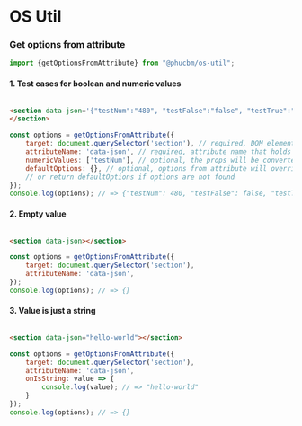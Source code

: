 # OS Util

### Get options from attribute

```js
import {getOptionsFromAttribute} from "@phucbm/os-util";
```

#### 1. Test cases for boolean and numeric values

```html

<section data-json='{"testNum":"480", "testFalse":"false", "testTrue":"true"}'>
</section>
```

```js
const options = getOptionsFromAttribute({
    target: document.querySelector('section'), // required, DOM element that holds the attribute
    attributeName: 'data-json', // required, attribute name that holds the value
    numericValues: ['testNum'], // optional, the props will be converted into numeric values
    defaultOptions: {}, // optional, options from attribute will override these default options, 
    // or return defaultOptions if options are not found
});
console.log(options); // => {"testNum": 480, "testFalse": false, "testTrue": true};
```

#### 2. Empty value

```html

<section data-json></section>
```

```js
const options = getOptionsFromAttribute({
    target: document.querySelector('section'),
    attributeName: 'data-json',
});
console.log(options); // => {}
```

#### 3. Value is just a string

```html

<section data-json="hello-world"></section>
```

```js
const options = getOptionsFromAttribute({
    target: document.querySelector('section'),
    attributeName: 'data-json',
    onIsString: value => {
        console.log(value); // => "hello-world"
    }
});
console.log(options); // => {}
```

